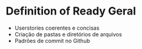 <h1> Definition of Ready Geral</h1>

<ul>
    <li>Userstories coerentes e concisas </li>
    <li>Criação de pastas e diretórios de arquivos </li>
    <li>Padrões de commit no Github </li>
</ul>
